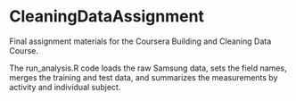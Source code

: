 # CleaningDataAssignment
Final assignment materials for the Coursera Building and Cleaning Data Course.

The run_analysis.R code loads the raw Samsung data, sets the field names, merges the training and test data, and summarizes the measurements by activity and individual subject.
